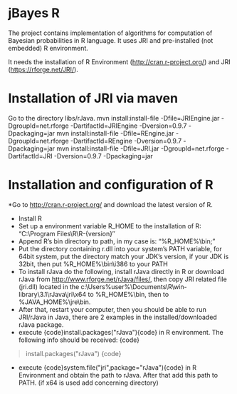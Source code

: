 # jBayes R
The project contains implementation of algorithms for computation of Bayesian probabilities in R language. It uses JRI and pre-installed (not embedded) R environment.

It needs the installation of R Environment (http://cran.r-project.org/) and JRI (https://rforge.net/JRI/).

# Installation of JRI via maven
Go to the directory libs/rJava.
mvn install:install-file -Dfile=JRIEngine.jar -DgroupId=net.rforge -DartifactId=JRIEngine -Dversion=0.9.7 -Dpackaging=jar
mvn install:install-file -Dfile=REngine.jar -DgroupId=net.rforge -DartifactId=REngine -Dversion=0.9.7 -Dpackaging=jar
mvn install:install-file -Dfile=JRI.jar -DgroupId=net.rforge -DartifactId=JRI -Dversion=0.9.7 -Dpackaging=jar

# Installation and configuration of R
*Go to http://cran.r-project.org/ and download the latest version of R.
* Install R
* Set up a environment variable R_HOME to the installation of R: “C:\Program Files\R\R-{version}″
* Append R’s bin directory to path, in my case is: “%R_HOME%\bin;”
* Put the directory containing r.dll into your system’s PATH variable, for 64bit system, put the directory match your JDK’s version, if your JDK is 32bit, then put %R_HOME%\bin\i386 to your PATH
* To install rJava do the following, install rJava directly in R or download rJava from http://www.rforge.net/rJava/files/, then copy JRI related file (jri.dll) located in the c:\Users\%user%\Documents\R\win-library\3.1\rJava\jri\x64 to %R_HOME%\bin, then to %JAVA_HOME%\jre\bin.
* After that, restart your computer, then you should be able to run JRI/rJava in Java, there are 2 examples in the installed/downloaded rJava package.
* execute {code}install.packages("rJava"){code} in R environment. The following info should be received:
{code}
> install.packages("rJava")
{code}
* execute {code}system.file("jri",package="rJava"){code} in R Environment and obtain the path to rJava. After that add this path to PATH. (if x64 is used add concerning directory)